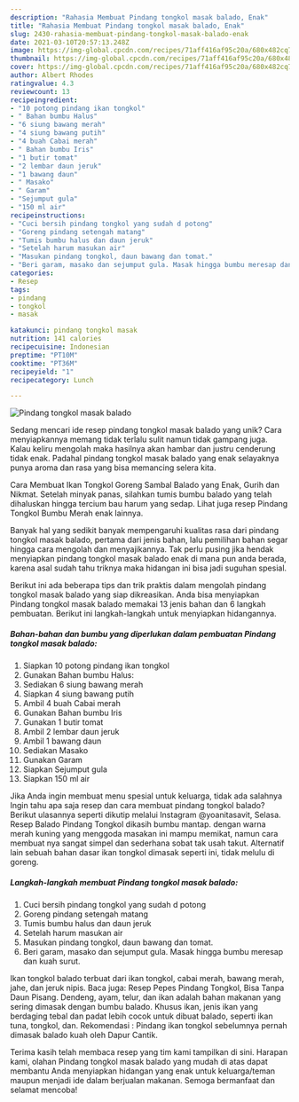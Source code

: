 ```yaml
---
description: "Rahasia Membuat Pindang tongkol masak balado, Enak"
title: "Rahasia Membuat Pindang tongkol masak balado, Enak"
slug: 2430-rahasia-membuat-pindang-tongkol-masak-balado-enak
date: 2021-03-10T20:57:13.248Z
image: https://img-global.cpcdn.com/recipes/71aff416af95c20a/680x482cq70/pindang-tongkol-masak-balado-foto-resep-utama.jpg
thumbnail: https://img-global.cpcdn.com/recipes/71aff416af95c20a/680x482cq70/pindang-tongkol-masak-balado-foto-resep-utama.jpg
cover: https://img-global.cpcdn.com/recipes/71aff416af95c20a/680x482cq70/pindang-tongkol-masak-balado-foto-resep-utama.jpg
author: Albert Rhodes
ratingvalue: 4.3
reviewcount: 13
recipeingredient:
- "10 potong pindang ikan tongkol"
- " Bahan bumbu Halus"
- "6 siung bawang merah"
- "4 siung bawang putih"
- "4 buah Cabai merah"
- " Bahan bumbu Iris"
- "1 butir tomat"
- "2 lembar daun jeruk"
- "1 bawang daun"
- " Masako"
- " Garam"
- "Sejumput gula"
- "150 ml air"
recipeinstructions:
- "Cuci bersih pindang tongkol yang sudah d potong"
- "Goreng pindang setengah matang"
- "Tumis bumbu halus dan daun jeruk"
- "Setelah harum masukan air"
- "Masukan pindang tongkol, daun bawang dan tomat."
- "Beri garam, masako dan sejumput gula. Masak hingga bumbu meresap dan kuah surut."
categories:
- Resep
tags:
- pindang
- tongkol
- masak

katakunci: pindang tongkol masak 
nutrition: 141 calories
recipecuisine: Indonesian
preptime: "PT10M"
cooktime: "PT36M"
recipeyield: "1"
recipecategory: Lunch

---
```



![Pindang tongkol masak balado](https://img-global.cpcdn.com/recipes/71aff416af95c20a/680x482cq70/pindang-tongkol-masak-balado-foto-resep-utama.jpg)

Sedang mencari ide resep pindang tongkol masak balado yang unik? Cara menyiapkannya memang tidak terlalu sulit namun tidak gampang juga. Kalau keliru mengolah maka hasilnya akan hambar dan justru cenderung tidak enak. Padahal pindang tongkol masak balado yang enak selayaknya punya aroma dan rasa yang bisa memancing selera kita.

Cara Membuat Ikan Tongkol Goreng Sambal Balado yang Enak, Gurih dan Nikmat. Setelah minyak panas, silahkan tumis bumbu balado yang telah dihaluskan hingga tercium bau harum yang sedap. Lihat juga resep Pindang Tongkol Bumbu Merah enak lainnya.

Banyak hal yang sedikit banyak mempengaruhi kualitas rasa dari pindang tongkol masak balado, pertama dari jenis bahan, lalu pemilihan bahan segar hingga cara mengolah dan menyajikannya. Tak perlu pusing jika hendak menyiapkan pindang tongkol masak balado enak di mana pun anda berada, karena asal sudah tahu triknya maka hidangan ini bisa jadi suguhan spesial.


Berikut ini ada beberapa tips dan trik praktis dalam mengolah pindang tongkol masak balado yang siap dikreasikan. Anda bisa menyiapkan Pindang tongkol masak balado memakai 13 jenis bahan dan 6 langkah pembuatan. Berikut ini langkah-langkah untuk menyiapkan hidangannya.

<!--inarticleads1-->

##### Bahan-bahan dan bumbu yang diperlukan dalam pembuatan Pindang tongkol masak balado:

1. Siapkan 10 potong pindang ikan tongkol
1. Gunakan  Bahan bumbu Halus:
1. Sediakan 6 siung bawang merah
1. Siapkan 4 siung bawang putih
1. Ambil 4 buah Cabai merah
1. Gunakan  Bahan bumbu Iris
1. Gunakan 1 butir tomat
1. Ambil 2 lembar daun jeruk
1. Ambil 1 bawang daun
1. Sediakan  Masako
1. Gunakan  Garam
1. Siapkan Sejumput gula
1. Siapkan 150 ml air


Jika Anda ingin membuat menu spesial untuk keluarga, tidak ada salahnya Ingin tahu apa saja resep dan cara membuat pindang tongkol balado? Berikut ulasannya seperti dikutip melalui Instagram @yoanitasavit, Selasa. Resep Balado Pindang Tongkol dikasih bumbu mantap. dengan warna merah kuning yang menggoda masakan ini mampu memikat, namun cara membuat nya sangat simpel dan sederhana sobat tak usah takut. Alternatif lain sebuah bahan dasar ikan tongkol dimasak seperti ini, tidak melulu di goreng. 

<!--inarticleads2-->

##### Langkah-langkah membuat Pindang tongkol masak balado:

1. Cuci bersih pindang tongkol yang sudah d potong
1. Goreng pindang setengah matang
1. Tumis bumbu halus dan daun jeruk
1. Setelah harum masukan air
1. Masukan pindang tongkol, daun bawang dan tomat.
1. Beri garam, masako dan sejumput gula. Masak hingga bumbu meresap dan kuah surut.


Ikan tongkol balado terbuat dari ikan tongkol, cabai merah, bawang merah, jahe, dan jeruk nipis. Baca juga: Resep Pepes Pindang Tongkol, Bisa Tanpa Daun Pisang. Dendeng, ayam, telur, dan ikan adalah bahan makanan yang sering dimasak dengan bumbu balado. Khusus ikan, jenis ikan yang berdaging tebal dan padat lebih cocok untuk dibuat balado, seperti ikan tuna, tongkol, dan. Rekomendasi : Pindang ikan tongkol sebelumnya pernah dimasak balado kuah oleh Dapur Cantik. 

Terima kasih telah membaca resep yang tim kami tampilkan di sini. Harapan kami, olahan Pindang tongkol masak balado yang mudah di atas dapat membantu Anda menyiapkan hidangan yang enak untuk keluarga/teman maupun menjadi ide dalam berjualan makanan. Semoga bermanfaat dan selamat mencoba!
